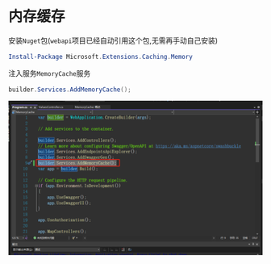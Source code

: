 # 内存缓存

安装`Nuget`包(`webapi`项目已经自动引用这个包,无需再手动自己安装)

```powershell
Install-Package Microsoft.Extensions.Caching.Memory 
```

注入服务`MemoryCache`服务

```powershell
builder.Services.AddMemoryCache();
```

![image-20220126135520804](images\image-20220126135520804.png)